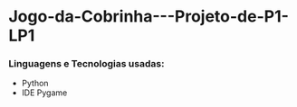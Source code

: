 # Jogo-da-Cobrinha---Projeto-de-P1-LP1
<h3>Linguagens e Tecnologias usadas:</h3>
<ul>
  <li>Python</li>
  <li>IDE Pygame</li>
</ul>
  
